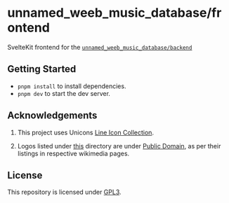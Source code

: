 # unnamed_weeb_music_database/frontend

SvelteKit frontend for the [`unnamed_weeb_music_database/backend`](https://github.com/unnamed-weeb-organization/database)

## Getting Started

- `pnpm install` to install dependencies.
- `pnpm dev` to start the dev server.

## Acknowledgements

1. This project uses Unicons [Line Icon Collection](https://iconscout.com/contributors/unicons/icons/unicons-line).

2. Logos listed under [this](./src/lib/assets/logos) directory are under [Public Domain](https://en.wikipedia.org/wiki/Public_domain), as per their listings in respective wikimedia pages.

## License

This repository is licensed under [GPL3](./LICENSE).
